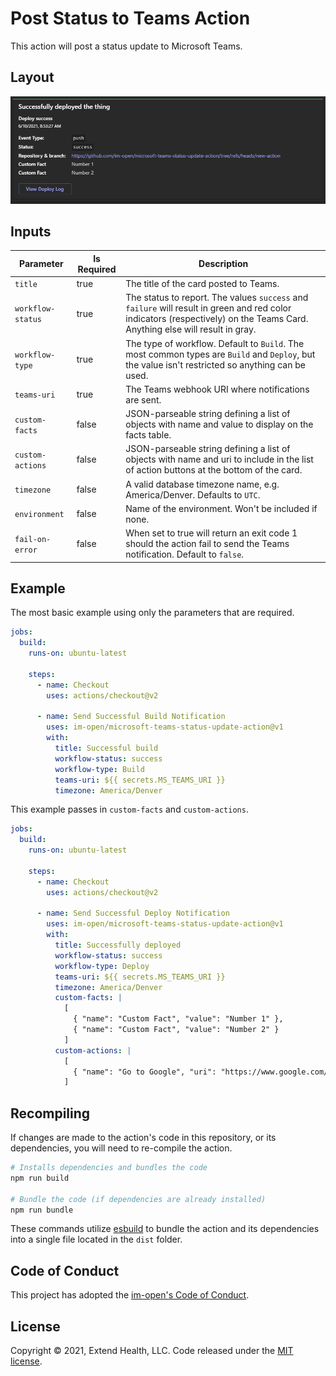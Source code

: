# Post Status to Teams Action

This action will post a status update to Microsoft Teams.

## Layout

![](images/Teams_Notification_Card.PNG)

## Inputs
| Parameter | Is Required | Description           |
| ----------|-------------|-----------------------|
| `title`           | true         | The title of the card posted to Teams. |
| `workflow-status` | true         | The status to report. The values `success` and `failure` will result in green and red color indicators (respectively) on the Teams Card. Anything else will result in gray. |
| `workflow-type`   | true         | The type of workflow. Default to `Build`. The most common types are `Build` and `Deploy`, but the value isn't restricted so anything can be used. |
| `teams-uri`       | true         | The Teams webhook URI where notifications are sent. |
| `custom-facts`    | false        | JSON-parseable string defining a list of objects with name and value to display on the facts table. |
| `custom-actions`  | false        | JSON-parseable string defining a list of objects with name and uri to include in the list of action buttons at the bottom of the card. |
| `timezone`        | false        | A valid database timezone name, e.g. America/Denver. Defaults to `UTC`. |
| `environment`     | false        | Name of the environment. Won't be included if none. |
| `fail-on-error`   | false        | When set to true will return an exit code 1 should the action fail to send the Teams notification. Default to `false`. |


## Example

The most basic example using only the parameters that are required.
```yml
jobs:
  build:
    runs-on: ubuntu-latest

    steps:
      - name: Checkout
        uses: actions/checkout@v2

      - name: Send Successful Build Notification
        uses: im-open/microsoft-teams-status-update-action@v1
        with:
          title: Successful build
          workflow-status: success
          workflow-type: Build
          teams-uri: ${{ secrets.MS_TEAMS_URI }}
          timezone: America/Denver
```

This example passes in `custom-facts` and `custom-actions`.
```yml
jobs:
  build:
    runs-on: ubuntu-latest

    steps:
      - name: Checkout
        uses: actions/checkout@v2

      - name: Send Successful Deploy Notification
        uses: im-open/microsoft-teams-status-update-action@v1
        with:
          title: Successfully deployed
          workflow-status: success
          workflow-type: Deploy
          teams-uri: ${{ secrets.MS_TEAMS_URI }}
          timezone: America/Denver
          custom-facts: |
            [
              { "name": "Custom Fact", "value": "Number 1" },
              { "name": "Custom Fact", "value": "Number 2" }
            ]
          custom-actions: |
            [
              { "name": "Go to Google", "uri": "https://www.google.com/" }
            ]
```

## Recompiling

If changes are made to the action's code in this repository, or its dependencies, you will need to re-compile the
action.

```sh
# Installs dependencies and bundles the code
npm run build

# Bundle the code (if dependencies are already installed)
npm run bundle
```

These commands utilize [esbuild](https://esbuild.github.io/getting-started/#bundling-for-node) to bundle the action and
its dependencies into a single file located in the `dist` folder.

## Code of Conduct

This project has adopted the [im-open's Code of Conduct](https://github.com/im-open/.github/blob/master/CODE_OF_CONDUCT.md).

## License

Copyright &copy; 2021, Extend Health, LLC. Code released under the [MIT license](LICENSE).